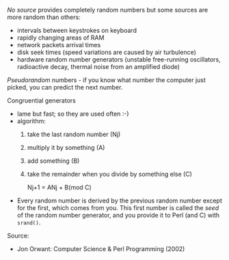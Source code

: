 *No source* provides completely random numbers but some sources are more random
than others:

* intervals between keystrokes on keyboard
* rapidly changing areas of RAM
* network packets arrival times
* disk seek times (speed variations are caused by air turbulence)
* hardware random number generators (unstable free-running oscillators,
    radioactive decay, thermal noise from an amplified diode)

*Pseudorandom* numbers - if you know what number the computer just picked, you
can predict the next number.

Congruential generators
* lame but fast; so they are used often :-)
* algorithm:
    1. take the last random number (Nj)
    2. multiply it by something (A)
    3. add something (B)
    4. take the remainder when you divide by something else (C)

        Nj+1 = ANj + B(mod C)
* Every random number is derived by the previous random number except for the
    first, which comes from you. This first number is called the *seed* of the
    random number generator, and you provide it to Perl (and C) with `srand()`.

Source:
* Jon Orwant: Computer Science & Perl Programming (2002)
